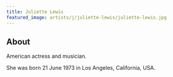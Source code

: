 ```yaml
---
title: Juliette Lewis
featured_image: artists/j/juliette-lewis/juliette-lewis.jpg
---
```

## About

American actress and musician.

She was born 21 June 1973 in Los Angeles, California, USA.


